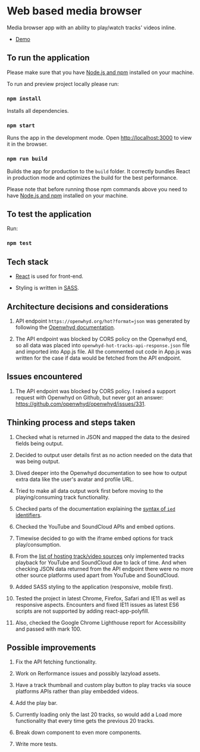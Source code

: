 # Web based media browser

Media browser app with an ability to play/watch tracks' videos inline. 

* <a href="https://olga-brushuk.github.io/web-based-media-browser/" target="_blank">Demo</a>

## To run the application

Please make sure that you have [Node.js and npm](https://nodejs.org/en/download/) installed on your machine. 

To run and preview project locally please run:

### `npm install`

Installs all dependencies.

### `npm start`

Runs the app in the development mode.
Open [http://localhost:3000](http://localhost:3000) to view it in the browser.

### `npm run build`

Builds the app for production to the `build` folder.
It correctly bundles React in production mode and optimizes the build for the best performance.

Please note that before running those npm commands above you need to have [Node.js and npm](https://nodejs.org/en/download/) installed on your machine. 

## To test the application

Run: 

### `npm test`

## Tech stack

* [React](https://reactjs.org/docs/getting-started.html) is used for front-end.

* Styling is written in [SASS](https://sass-lang.com/guide).

## Architecture decisions and considerations

1. API endpoint `https://openwhyd.org/hot?format=json` was generated by following the [Openwhyd documentation](https://openwhyd.github.io/openwhyd/API#hot-tracks).

1. The API endpoint was blocked by CORS policy on the Openwhyd end, so all data was placed into `openwhyd-hot-tracks-api-response.json` file and imported into App.js file. All the commented out code in App.js was written for the case if data would be fetched from the API endpoint.

## Issues encountered

1. The API endpoint was blocked by CORS policy. I raised a support request with Openwhyd on Github, but never got an answer: https://github.com/openwhyd/openwhyd/issues/331.

## Thinking process and steps taken

1. Checked what is returned in JSON and mapped the data to the desired fields being output.

1. Decided to output user details first as no action needed on the data that was being output.

1. Dived deeper into the Openwhyd documentation to see how to output extra data like the user's avatar and profile URL.

1. Tried to make all data output work first before moving to the playing/consuming track functionality.

1. Checked parts of the documentation explaining the [syntax of `ied` identifiers](https://openwhyd.github.io/openwhyd/API#syntax-of-eid-identifiers).

1. Checked the YouTube and SoundCloud APIs and embed options.

1. Timewise decided to go with the iframe embed options for track play/consumption.

1. From the [list of hosting track/video sources](https://openwhyd.github.io/openwhyd/API#syntax-of-eid-identifiers) only implemented tracks playback for YouTube and SoundCloud due to lack of time. And when checking JSON data returned from the API endpoint there were no more other source platforms used apart from YouTube and SoundCloud.

1. Added SASS styling to the application (responsive, mobile first).

1. Tested the project in latest Chrome, Firefox, Safari and IE11 as well as responsive aspects. Encounters and fixed IE11 issues as latest ES6 scripts are not supported by adding react-app-polyfill.

1. Also, checked the Google Chrome Lighthouse report for Accessibility and passed with mark 100.

## Possible improvements

1. Fix the API fetching functionality.

1. Work on Rerformance issues and possibly lazyload assets.
 
1. Have a track thumbnail and custom play button to play tracks via souce platforms APIs rather than play embedded videos.

1. Add the play bar.

1. Currently loading only the last 20 tracks, so would add a Load more functionality that every time gets the previous 20 tracks.

1. Break down <Track> component to even more components.

1. Write more tests.